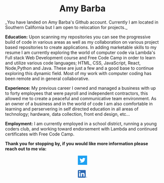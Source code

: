 <h1 align="center">Amy Barba</h1>  

<p aling="center"> 
        _You have landed on Amy Barba's Github account. Currently I am located in Southern California but I am open to relocation for projects._

**Education:** Upon scanning my repositories you can see the progressive build of code in various areas as well as my collaboration on 
various project based repositories to create applications. 
In adding marketable skills to my resume I am currently exploring the world of computer code via Lambda's Full stack Web Development course 
and Free Code Camp in order to learn and utilize various code languages; HTML, CSS, JavaScript, React, Node,Python and Java. 
These are just a few and a good base to continue exploring this dynamic field. 
Most of my work with computer coding has been remote and in general collaborative. 

**Experience:** My previous career I owned and managed a business with up to forty employees that were payroll and independent contractors, 
this allowed me to create a peaceful and communicative team environment. 
As an owner of a business and in the world of code I am also comfortable in learning and perservering in self directed education in 
all areas of technology; hardware, data collection, front end design, etc...

**Employment:** I am currently employed in a school district, running a young coders club, and working toward endorsement with 
Lambda and continued certificates with Free Code Camp.

**Thank you for stopping by, if you would like more information please reach out to me via:**
  </p>

[<p align="center"> <img src=/Twitter_Logo_WhiteOnBlue.png alt="twitter" width="30" />](https://twitter.com/AmykBarba)</p>  [<p align="center"><img src=/LI-In-Bug.png alt="Linkedin" width="30" />](https://www.linkedin.com/in/amy-barba-34020115/)</p>
